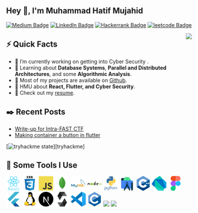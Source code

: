 <!--TODO: ADD PORTFOLIO-->
<h2>Hey 👋, I'm Muhammad Hatif Mujahid</h2>

<p><a href="https://medium.com/@hatifmujahid08"><img src="https://img.shields.io/badge/-@hatif-14c767?style=flat-square&amp;labelColor=14c767&amp;logo=Medium&amp;link=https://medium.com/@hatifmujahid08" alt="Medium Badge"></a> <a href="https://www.linkedin.com/in/muhammad-hatif/"><img src="https://img.shields.io/badge/-@hatif-0077B5?style=flat-square&amp;labelColor=0077B5&amp;logo=LinkedIn&amp;link=https://www.linkedin.com/in/hatif-mujahid/" alt="LinkedIn Badge"></a> <a href=https://www.hackerrank.com/hatifmujahid08><img src="https://img.shields.io/badge/-@hatif-1ED760?style=flat-square&amp;labelColor=fff&amp;logo=Hackerrank&amp;link=https://www.hackerrank.com" alt="Hackerrank Badge"></a>  <a href="https://leetcode.com/hatifmujahid/"><img src="https://img.shields.io/badge/-@hatifmujahid-critical?style=flat-square&amp;labelColor=0077B5&amp;logo=leetcode&amp;link=https://leetcode.com/hatifmujahid/" alt="leetcode Badge"></a></p>
<img align="right" src="https://media.giphy.com/media/LHZyixOnHwDDy/giphy.gif" />
<h2>⚡️ Quick Facts</h2>
<ul>
<li>🥅 I’m currently working on getting into Cyber Security .</li>
<li>🌠 Learning about <strong>Database Systems</strong>, <strong>Parallel and Distributed Architectures</strong>, and some <strong>Algorithmic Analysis</strong>.</li>
<li>🎯 Most of my projects are available on <a href="https://github.com/hatifmujahid">Github</a>.</li>
<li>🏹 HMU about <strong>React, Flutter, and Cyber Security</strong>.</li>
<li>💼 Check out my <a href="https://drive.google.com/file/d/1-yO3isAFhd3J8GV_eWawnuswEvRnuain/view?usp=share_link">resume</a>.</li>
</ul>
<h2>✒️ Recent Posts</h2>

<ul> 
    <li><a target="_blank" href="https://medium.com/@hatifmujahid08/write-up-for-intra-fast-ctf-forensics-and-reverse-egineering-109864551bdb">Write-up for Intra-FAST CTF</a></li>
    <li><a target="_blank" href="https://medium.com/@hatifmujahid08/how-to-make-container-a-button-in-flutter-68ca5942a59a">Making container a button in flutter</a></li>
</ul>

[![tryhackme state](https://raw.githubusercontent.com/hatifmujahid/hatifmujahid/master/assets/thm_propic.png)][tryhackme]
<h2>🚀 Some Tools I Use</h2>
<p align="left">
<img src="https://raw.githubusercontent.com/devicons/devicon/master/icons/react/react-original-wordmark.svg" alt="react" width="40" height="40" />
<img src="https://raw.githubusercontent.com/devicons/devicon/master/icons/css3/css3-original-wordmark.svg" alt="css3" width="40" height="40" />
<img src="https://raw.githubusercontent.com/devicons/devicon/master/icons/javascript/javascript-original.svg" alt="javascript" width="40" height="40" />
<img src="https://raw.githubusercontent.com/devicons/devicon/master/icons/mongodb/mongodb-original.svg" alt="mongodb" width="40" height="40" />
<img src="https://raw.githubusercontent.com/devicons/devicon/master/icons/mysql/mysql-original-wordmark.svg" alt="mysql" width="40" height="40" />
<img src="https://raw.githubusercontent.com/devicons/devicon/master/icons/nodejs/nodejs-original-wordmark.svg" alt="nodejs" width="40" height="40" />
<img src="https://raw.githubusercontent.com/devicons/devicon/master/icons/python/python-original-wordmark.svg" alt="python" width="40" height="40" />
<img src="https://raw.githubusercontent.com/devicons/devicon/master/icons/androidstudio/androidstudio-original.svg" alt="androidstudio" width="40" height="40" />
<img src="https://raw.githubusercontent.com/devicons/devicon/master/icons/cplusplus/cplusplus-original.svg" alt="cplusplus" width="40" height="40" />
<img src="https://raw.githubusercontent.com/devicons/devicon/master/icons/dart/dart-original.svg" alt="dart" width="40" height="40" />
<img src="https://raw.githubusercontent.com/devicons/devicon/master/icons/figma/figma-original.svg" alt="figma" width="40" height="40" />
<img src="https://raw.githubusercontent.com/devicons/devicon/master/icons/flutter/flutter-original.svg" alt="flutter" width="40" height="40" />
<img src="https://raw.githubusercontent.com/devicons/devicon/master/icons/linux/linux-original.svg" alt="linux" width="40" height="40" />
<img src="https://raw.githubusercontent.com/devicons/devicon/master/icons/nextjs/nextjs-original.svg" alt="nextjs" width="40" height="40" />
<img src="https://raw.githubusercontent.com/devicons/devicon/master/icons/solidity/solidity-original.svg" alt="solidity" width="40" height="40" />
<img src="https://raw.githubusercontent.com/devicons/devicon/master/icons/vscode/vscode-original.svg" alt="vscode" width="40" height="40" />
<img src="https://raw.githubusercontent.com/devicons/devicon/master/icons/c/c-original.svg" alt="c" width="40" height="40" />

<img src="https://github-readme-stats.vercel.app/api?username=hatifmujahid" />
<img src="https://github-readme-stats.vercel.app/api/top-langs/?username=hatifmujahid&layout=compact" />
